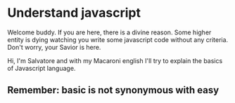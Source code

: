 # Understand javascript

Welcome buddy. If you are here, there is a divine reason. Some higher entity is dying watching you write some javascript code without any criteria.
Don't worry, your Savior is here.

Hi, I'm Salvatore and with my Macaroni english I'll try to explain the basics of Javascript language.

## Remember: **basic** is not synonymous with **easy**